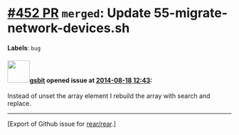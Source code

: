 [\#452 PR](https://github.com/rear/rear/pull/452) `merged`: Update 55-migrate-network-devices.sh
================================================================================================

**Labels**: `bug`

#### <img src="https://avatars.githubusercontent.com/u/8384534?v=4" width="50">[gsbit](https://github.com/gsbit) opened issue at [2014-08-18 12:43](https://github.com/rear/rear/pull/452):

Instead of unset the array element I rebuild the array with search and
replace.

------------------------------------------------------------------------

\[Export of Github issue for
[rear/rear](https://github.com/rear/rear).\]
